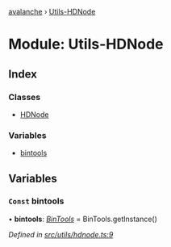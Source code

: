 [avalanche](../README.md) › [Utils-HDNode](utils_hdnode.md)

# Module: Utils-HDNode

## Index

### Classes

* [HDNode](../classes/utils_hdnode.hdnode.md)

### Variables

* [bintools](utils_hdnode.md#const-bintools)

## Variables

### `Const` bintools

• **bintools**: *[BinTools](../classes/utils_bintools.bintools.md)* = BinTools.getInstance()

*Defined in [src/utils/hdnode.ts:9](https://github.com/ava-labs/avalanchejs/blob/62a14d4/src/utils/hdnode.ts#L9)*
